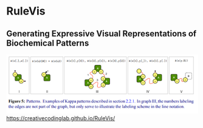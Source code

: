 # RuleVis

## Generating Expressive Visual Representations of Biochemical Patterns
![Example](https://github.com/CreativeCodingLab/RuleVis/blob/master/pattern.png)
https://creativecodinglab.github.io/RuleVis/

